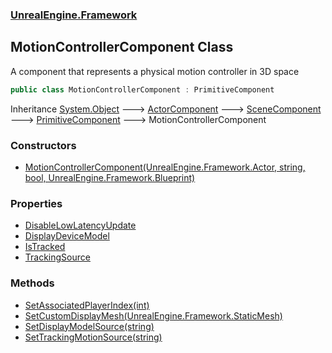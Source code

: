 ### [UnrealEngine.Framework](./UnrealEngine-Framework.md 'UnrealEngine.Framework')
## MotionControllerComponent Class
A component that represents a physical motion controller in 3D space  
```csharp
public class MotionControllerComponent : PrimitiveComponent
```
Inheritance [System.Object](https://docs.microsoft.com/en-us/dotnet/api/System.Object 'System.Object') &#129106; [ActorComponent](./ActorComponent.md 'UnrealEngine.Framework.ActorComponent') &#129106; [SceneComponent](./SceneComponent.md 'UnrealEngine.Framework.SceneComponent') &#129106; [PrimitiveComponent](./PrimitiveComponent.md 'UnrealEngine.Framework.PrimitiveComponent') &#129106; MotionControllerComponent  
### Constructors
- [MotionControllerComponent(UnrealEngine.Framework.Actor, string, bool, UnrealEngine.Framework.Blueprint)](./MotionControllerComponent-MotionControllerComponent(Actor_string_bool_Blueprint).md 'UnrealEngine.Framework.MotionControllerComponent.MotionControllerComponent(UnrealEngine.Framework.Actor, string, bool, UnrealEngine.Framework.Blueprint)')
### Properties
- [DisableLowLatencyUpdate](./MotionControllerComponent-DisableLowLatencyUpdate.md 'UnrealEngine.Framework.MotionControllerComponent.DisableLowLatencyUpdate')
- [DisplayDeviceModel](./MotionControllerComponent-DisplayDeviceModel.md 'UnrealEngine.Framework.MotionControllerComponent.DisplayDeviceModel')
- [IsTracked](./MotionControllerComponent-IsTracked.md 'UnrealEngine.Framework.MotionControllerComponent.IsTracked')
- [TrackingSource](./MotionControllerComponent-TrackingSource.md 'UnrealEngine.Framework.MotionControllerComponent.TrackingSource')
### Methods
- [SetAssociatedPlayerIndex(int)](./MotionControllerComponent-SetAssociatedPlayerIndex(int).md 'UnrealEngine.Framework.MotionControllerComponent.SetAssociatedPlayerIndex(int)')
- [SetCustomDisplayMesh(UnrealEngine.Framework.StaticMesh)](./MotionControllerComponent-SetCustomDisplayMesh(StaticMesh).md 'UnrealEngine.Framework.MotionControllerComponent.SetCustomDisplayMesh(UnrealEngine.Framework.StaticMesh)')
- [SetDisplayModelSource(string)](./MotionControllerComponent-SetDisplayModelSource(string).md 'UnrealEngine.Framework.MotionControllerComponent.SetDisplayModelSource(string)')
- [SetTrackingMotionSource(string)](./MotionControllerComponent-SetTrackingMotionSource(string).md 'UnrealEngine.Framework.MotionControllerComponent.SetTrackingMotionSource(string)')
